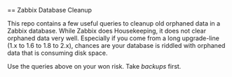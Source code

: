 == Zabbix Database Cleanup

This repo contains a few useful queries to cleanup old orphaned data in a Zabbix database. While Zabbix does Housekeeping, it does not clear orphaned data very well. Especially if you come from a long upgrade-line (1.x to 1.6 to 1.8 to 2.x), chances are your database is riddled with orphaned data that is consuming disk space.

Use the queries above on your won risk. Take *backups* first.

